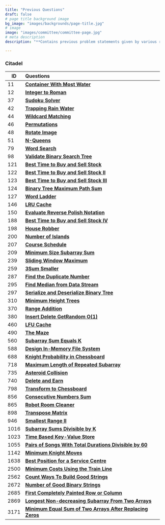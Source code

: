 ```yaml
---
title: "Previous Questions"
draft: false
# page title background image
bg_image: "images/backgrounds/page-title.jpg"
# image
image: "images/committee/committee-page.jpg"
# meta description
description: "**Contains previous problem statements given by various recruitors during their selection process.**"

---
```

### Citadel

| ID   | Questions                                                                                                                                             |
|------|:---------------------------------------------------------------------------------------------------------------------------------------------------------------|
| 11   | **[Container With Most Water](https://leetcode.com/problems/container-with-most-water/description/)**                                                         |
| 12   | **[Integer to Roman](https://leetcode.com/problems/integer-to-roman/description/)**                                                                           |
| 37   | **[Sudoku Solver](https://leetcode.com/problems/sudoku-solver/description/)**                                                                                 |
| 42   | **[Trapping Rain Water](https://leetcode.com/problems/trapping-rain-water/description/)**                                                                     |
| 44   | **[Wildcard Matching](https://leetcode.com/problems/wildcard-matching/description/)**                                                                         |
| 46   | **[Permutations](https://leetcode.com/problems/permutations/description/)**                                                                                   |
| 48   | **[Rotate Image](https://leetcode.com/problems/rotate-image/description/)**                                                                                   |
| 51   | **[N-Queens](https://leetcode.com/problems/n-queens/description/)**                                                                                           |
| 79   | **[Word Search](https://leetcode.com/problems/word-search/description/)**                                                                                     |
| 98   | **[Validate Binary Search Tree](https://leetcode.com/problems/validate-binary-search-tree/description/)**                                                     |
| 121  | **[Best Time to Buy and Sell Stock](https://leetcode.com/problems/best-time-to-buy-and-sell-stock/description/)**                                             |
| 122  | **[Best Time to Buy and Sell Stock II](https://leetcode.com/problems/best-time-to-buy-and-sell-stock-ii/description/)**                                       |
| 123  | **[Best Time to Buy and Sell Stock III](https://leetcode.com/problems/best-time-to-buy-and-sell-stock-iii/description/)**                                     |
| 124  | **[Binary Tree Maximum Path Sum](https://leetcode.com/problems/binary-tree-maximum-path-sum/description/)**                                                   |
| 127  | **[Word Ladder](https://leetcode.com/problems/word-ladder/description/)**                                                                                     |
| 146  | **[LRU Cache](https://leetcode.com/problems/lru-cache/description/)**                                                                                         |
| 150  | **[Evaluate Reverse Polish Notation](https://leetcode.com/problems/evaluate-reverse-polish-notation/description/)**                                           |
| 188  | **[Best Time to Buy and Sell Stock IV](https://leetcode.com/problems/best-time-to-buy-and-sell-stock-iv/description/)**                                       |
| 198  | **[House Robber](https://leetcode.com/problems/house-robber/description/)**                                                                                   |
| 200  | **[Number of Islands](https://leetcode.com/problems/number-of-islands/description/)**                                                                         |
| 207  | **[Course Schedule](https://leetcode.com/problems/course-schedule/description/)**                                                                             |
| 209  | **[Minimum Size Subarray Sum](https://leetcode.com/problems/minimum-size-subarray-sum/description/)**                                                         |
| 239  | **[Sliding Window Maximum](https://leetcode.com/problems/sliding-window-maximum/description/)**                                                               |
| 259  | **[3Sum Smaller](https://leetcode.com/problems/3sum-smaller/description/)**                                                                                   |
| 287  | **[Find the Duplicate Number](https://leetcode.com/problems/find-the-duplicate-number/description/)**                                                         |
| 295  | **[Find Median from Data Stream](https://leetcode.com/problems/find-median-from-data-stream/description/)**                                                   |
| 297  | **[Serialize and Deserialize Binary Tree](https://leetcode.com/problems/serialize-and-deserialize-binary-tree/description/)**                                 |
| 310  | **[Minimum Height Trees](https://leetcode.com/problems/minimum-height-trees/description/)**                                                                   |
| 370  | **[Range Addition](https://leetcode.com/problems/range-addition/description/)**                                                                               |
| 380  | **[Insert Delete GetRandom O(1)](https://leetcode.com/problems/insert-delete-getrandom-o1/description/)**                                                     |
| 460  | **[LFU Cache](https://leetcode.com/problems/lfu-cache/description/)**                                                                                         |
| 490  | **[The Maze](https://leetcode.com/problems/the-maze/description/)**                                                                                           |
| 560  | **[Subarray Sum Equals K](https://leetcode.com/problems/subarray-sum-equals-k/description/)**                                                                 |
| 588  | **[Design In-Memory File System](https://leetcode.com/problems/design-in-memory-file-system/description/)**                                                   |
| 688  | **[Knight Probability in Chessboard](https://leetcode.com/problems/knight-probability-in-chessboard/description/)**                                           |
| 718  | **[Maximum Length of Repeated Subarray](https://leetcode.com/problems/maximum-length-of-repeated-subarray/description/)**                                     |
| 735  | **[Asteroid Collision](https://leetcode.com/problems/asteroid-collision/description/)**                                                                       |
| 740  | **[Delete and Earn](https://leetcode.com/problems/delete-and-earn/description/)**                                                                             |
| 798  | **[Transform to Chessboard](https://leetcode.com/problems/transform-to-chessboard/description/)**                                                             |
| 856  | **[Consecutive Numbers Sum](https://leetcode.com/problems/consecutive-numbers-sum/description/)**                                                             |
| 865  | **[Robot Room Cleaner](https://leetcode.com/problems/robot-room-cleaner/description/)**                                                                       |
| 898  | **[Transpose Matrix](https://leetcode.com/problems/transpose-matrix/description/)**                                                                           |
| 946  | **[Smallest Range II](https://leetcode.com/problems/smallest-range-ii/description/)**                                                                         |
| 1016 | **[Subarray Sums Divisible by K](https://leetcode.com/problems/subarray-sums-divisible-by-k/description/)**                                                   |
| 1023 | **[Time Based Key-Value Store](https://leetcode.com/problems/time-based-key-value-store/description/)**                                                       |
| 1055 | **[Pairs of Songs With Total Durations Divisible by 60](https://leetcode.com/problems/pairs-of-songs-with-total-durations-divisible-by-60/description/)**     |
| 1142 | **[Minimum Knight Moves](https://leetcode.com/problems/minimum-knight-moves/description/)**                                                                   |
| 1638 | **[Best Position for a Service Centre](https://leetcode.com/problems/best-position-for-a-service-centre/description/)**                                       |
| 2500 | **[Minimum Costs Using the Train Line](https://leetcode.com/problems/minimum-costs-using-the-train-line/description/)**                                       |
| 2562 | **[Count Ways To Build Good Strings](https://leetcode.com/problems/count-ways-to-build-good-strings/description/)**                                           |
| 2672 | **[Number of Good Binary Strings](https://leetcode.com/problems/number-of-good-binary-strings/description/)**                                                 |
| 2685 | **[First Completely Painted Row or Column](https://leetcode.com/problems/first-completely-painted-row-or-column/description/)**                               |
| 2869 | **[Longest Non-decreasing Subarray From Two Arrays](https://leetcode.com/problems/longest-non-decreasing-subarray-from-two-arrays/description/)**             |
| 3171 | **[Minimum Equal Sum of Two Arrays After Replacing Zeros](https://leetcode.com/problems/minimum-equal-sum-of-two-arrays-after-replacing-zeros/description/)** |